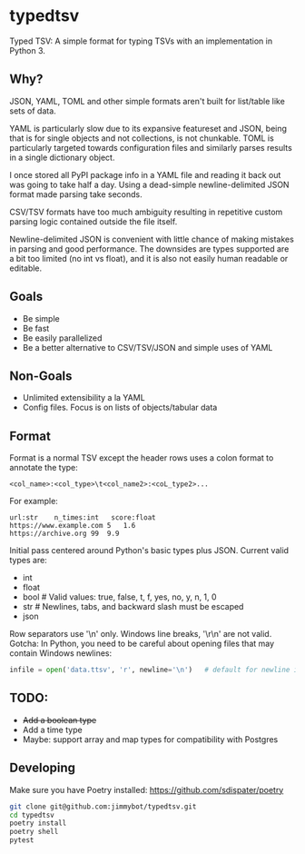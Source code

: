 # typedtsv
Typed TSV: A simple format for typing TSVs with an implementation in Python 3.

## Why?
JSON, YAML, TOML and other simple formats aren't built for list/table like sets of data.

YAML is particularly slow due to its expansive featureset and JSON, being that is for single objects and not collections, is not chunkable.  TOML is particularly targeted towards configuration files and similarly parses results in a single dictionary object.

I once stored all PyPI package info in a YAML file and reading it back out was going to take half a day.  Using a dead-simple newline-delimited JSON format made parsing take seconds.

CSV/TSV formats have too much ambiguity resulting in repetitive custom parsing logic contained outside the file itself.

Newline-delimited JSON is convenient with little chance of making mistakes in parsing and good performance.  The downsides are types supported are a bit too limited (no int vs float), and it is also not easily human readable or editable.

## Goals
- Be simple
- Be fast
- Be easily parallelized
- Be a better alternative to CSV/TSV/JSON and simple uses of YAML

## Non-Goals
- Unlimited extensibility a la YAML
- Config files. Focus is on lists of objects/tabular data

## Format
Format is a normal TSV except the header rows uses a colon format to annotate the type:

`<col_name>:<col_type>\t<col_name2>:<coL_type2>...`

For example:

```
url:str    n_times:int   score:float
https://www.example.com 5   1.6
https://archive.org 99  9.9
```

Initial pass centered around Python's basic types plus JSON.  Current valid types are:
- int
- float
- bool      # Valid values: true, false, t, f, yes, no, y, n, 1, 0
- str       # Newlines, tabs, and backward slash must be escaped
- json

Row separators use '\n' only.  Windows line breaks, '\r\n' are not valid.
Gotcha: In Python, you need to be careful about opening files that may contain Windows newlines:
```py
infile = open('data.ttsv', 'r', newline='\n')   # default for newline is '\n' or '\r' or '\r\n'
```

## TODO:
- ~~Add a boolean type~~
- Add a time type
- Maybe: support array and map types for compatibility with Postgres

## Developing

Make sure you have Poetry installed: https://github.com/sdispater/poetry

```bash
git clone git@github.com:jimmybot/typedtsv.git
cd typedtsv
poetry install
poetry shell
pytest
```
